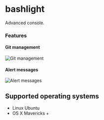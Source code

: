 bashlight
=========

Advanced console.


### Features
#### Git management
![Git management](https://farm6.staticflickr.com/5568/15131688612_12f1cd7a2b_o.png)

#### Alert messages
![Alert messages](https://farm4.staticflickr.com/3866/14945500388_f2d83739a8_o.png)


## Supported operating systems

- Linux Ubuntu
- OS X Mavericks +
